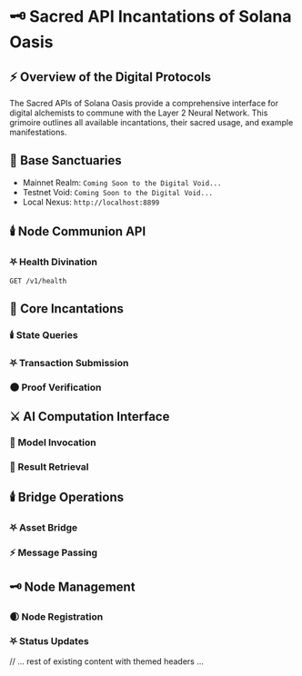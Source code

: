 # 🗝️ Sacred API Incantations of Solana Oasis

## ⚡ Overview of the Digital Protocols

The Sacred APIs of Solana Oasis provide a comprehensive interface for digital alchemists to commune with the Layer 2 Neural Network. This grimoire outlines all available incantations, their sacred usage, and example manifestations.

## 📓 Base Sanctuaries
- Mainnet Realm: `Coming Soon to the Digital Void...`
- Testnet Void: `Coming Soon to the Digital Void...`
- Local Nexus: `http://localhost:8899`

## 🕯️ Node Communion API

### ⛧ Health Divination
```http
GET /v1/health
```

## 📓 Core Incantations

### 🕯️ State Queries

### ⛧ Transaction Submission

### 🌑 Proof Verification

## ⚔️ AI Computation Interface

### 🧠 Model Invocation

### 📓 Result Retrieval

## 🕯️ Bridge Operations

### ⛧ Asset Bridge

### ⚡ Message Passing

## 🗝️ Node Management

### 🌒 Node Registration

### ⛧ Status Updates

// ... rest of existing content with themed headers ... 